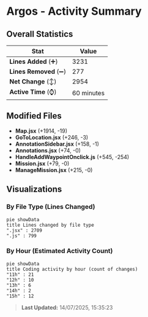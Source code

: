 # Argos - Activity Summary 

## Overall Statistics

| Stat                   | Value                                                             |
| ---------------------- | ----------------------------------------------------------------- |
| **Lines Added** (➕)   | 3231                                          |
| **Lines Removed** (➖) | 277                                        |
| **Net Change** (↕)    | 2954                |
| **Active Time** (⌚)   | 60 minutes |


## Modified Files
- **Map.jsx** (+1914, -19)
- **GoToLocation.jsx** (+246, -3)
- **AnnotationSidebar.jsx** (+158, -1)
- **Annotations.jsx** (+74, -0)
- **HandleAddWaypointOnclick.js** (+545, -254)
- **Mission.jsx** (+79, -0)
- **ManageMission.jsx** (+215, -0)

## Visualizations

### By File Type (Lines Changed)

```mermaid
pie showData
title Lines changed by file type
".jsx" : 2709
".js" : 799
```

### By Hour (Estimated Activity Count)

```mermaid
pie showData
title Coding activity by hour (count of changes)
"11h" : 21
"12h" : 10
"13h" : 6
"14h" : 2
"15h" : 12
```


> **Last Updated:** 14/07/2025, 15:35:23